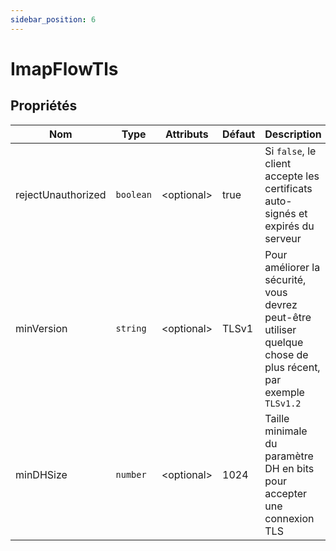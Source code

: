 ```yaml
---
sidebar_position: 6
---
```


# ImapFlowTls

## Propriétés

| Nom | Type | Attributs | Défaut | Description |
| --- | --- | --- | --- | --- |
| rejectUnauthorized | `boolean` | &lt;optional&gt; | true | Si `false`, le client accepte les certificats auto-signés et expirés du serveur |
| minVersion | `string` | &lt;optional&gt; | TLSv1 | Pour améliorer la sécurité, vous devrez peut-être utiliser quelque chose de plus récent, par exemple `TLSv1.2` |
| minDHSize | `number` | &lt;optional&gt; | 1024 | Taille minimale du paramètre DH en bits pour accepter une connexion TLS |